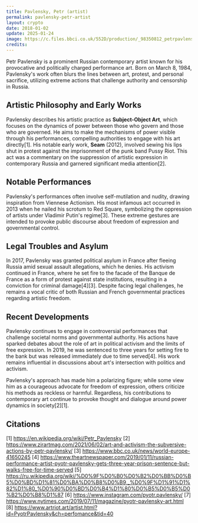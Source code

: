 ```yaml
---
title: Pavlensky, Petr (artist)
permalink: pavlensky-petr-artist
layout: crypto
date: 2018-01-02
update: 2025-01-24
image: https://c.files.bbci.co.uk/552D/production/_98350812_petrpavlensky.jpg
credits:
---
```


Petr Pavlensky is a prominent Russian contemporary artist known for his provocative and politically charged performance art. Born on March 8, 1984, Pavlensky's work often blurs the lines between art, protest, and personal sacrifice, utilizing extreme actions that challenge authority and censorship in Russia.

## Artistic Philosophy and Early Works

Pavlensky describes his artistic practice as **Subject-Object Art**, which focuses on the dynamics of power between those who govern and those who are governed. He aims to make the mechanisms of power visible through his performances, compelling authorities to engage with his art directly[1]. His notable early work, **Seam** (2012), involved sewing his lips shut in protest against the imprisonment of the punk band Pussy Riot. This act was a commentary on the suppression of artistic expression in contemporary Russia and garnered significant media attention[2].

## Notable Performances

Pavlensky's performances often involve self-mutilation and nudity, drawing inspiration from Viennese Actionism. His most infamous act occurred in 2013 when he nailed his scrotum to Red Square, symbolizing the oppression of artists under Vladimir Putin's regime[3]. These extreme gestures are intended to provoke public discourse about freedom of expression and governmental control.

## Legal Troubles and Asylum

In 2017, Pavlensky was granted political asylum in France after fleeing Russia amid sexual assault allegations, which he denies. His activism continued in France, where he set fire to the facade of the Banque de France as a form of protest against state institutions, resulting in a conviction for criminal damage[4][3]. Despite facing legal challenges, he remains a vocal critic of both Russian and French governmental practices regarding artistic freedom.

## Recent Developments

Pavlensky continues to engage in controversial performances that challenge societal norms and governmental authority. His actions have sparked debates about the role of art in political activism and the limits of free expression. In 2019, he was sentenced to three years for setting fire to the bank but was released immediately due to time served[4]. His work remains influential in discussions about art's intersection with politics and activism.

Pavlensky's approach has made him a polarizing figure; while some view him as a courageous advocate for freedom of expression, others criticize his methods as reckless or harmful. Regardless, his contributions to contemporary art continue to provoke thought and dialogue around power dynamics in society[2][1].

## Citations

[1] https://en.wikipedia.org/wiki/Petr_Pavlensky
[2] https://www.zirartmag.com/2021/06/02/art-and-activism-the-subversive-actions-by-petr-pavlensky/
[3] https://www.bbc.co.uk/news/world-europe-41650245
[4] https://www.theartnewspaper.com/2019/01/11/russian-performance-artist-pyotr-pavlensky-gets-three-year-prison-sentence-but-walks-free-for-time-served
[5] https://ru.wikipedia.org/wiki/%D0%9F%D0%B0%D0%B2%D0%BB%D0%B5%D0%BD%D1%81%D0%BA%D0%B8%D0%B9,_%D0%9F%D1%91%D1%82%D1%80_%D0%90%D0%BD%D0%B4%D1%80%D0%B5%D0%B5%D0%B2%D0%B8%D1%87
[6] https://www.instagram.com/pyotr.pavlensky/
[7] https://www.nytimes.com/2019/07/11/magazine/pyotr-pavlensky-art.html
[8] https://www.artriot.art/artist.html?id=PyotrPavlensky&ch=perfomance&tid=40
